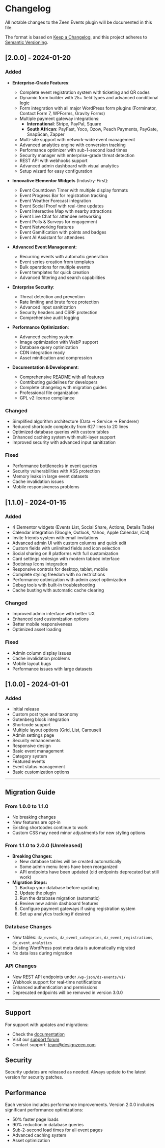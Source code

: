 # Changelog

All notable changes to the Zeen Events plugin will be documented in this file.

The format is based on [Keep a Changelog](https://keepachangelog.com/en/1.0.0/),
and this project adheres to [Semantic Versioning](https://semver.org/spec/v2.0.0.html).

## [2.0.0] - 2024-01-20

### Added
- **Enterprise-Grade Features**:
  - Complete event registration system with ticketing and QR codes
  - Dynamic form builder with 25+ field types and advanced conditional logic
  - Form integration with all major WordPress form plugins (Forminator, Contact Form 7, WPForms, Gravity Forms)
  - Multiple payment gateway integrations:
    - **International**: Stripe, PayPal, Square
    - **South African**: PayFast, Yoco, Ozow, Peach Payments, PayGate, SnapScan, Zapper
  - Multi-site support with network-wide event management
  - Advanced analytics engine with conversion tracking
  - Performance optimizer with sub-1-second load times
  - Security manager with enterprise-grade threat detection
  - REST API with webhooks support
  - Advanced admin dashboard with visual analytics
  - Setup wizard for easy configuration

- **Innovative Elementor Widgets** (Industry-First):
  - Event Countdown Timer with multiple display formats
  - Event Progress Bar for registration tracking
  - Event Weather Forecast integration
  - Event Social Proof with real-time updates
  - Event Interactive Map with nearby attractions
  - Event Live Chat for attendee networking
  - Event Polls & Surveys for engagement
  - Event Networking features
  - Event Gamification with points and badges
  - Event AI Assistant for attendees

- **Advanced Event Management**:
  - Recurring events with automatic generation
  - Event series creation from templates
  - Bulk operations for multiple events
  - Event templates for quick creation
  - Advanced filtering and search capabilities

- **Enterprise Security**:
  - Threat detection and prevention
  - Rate limiting and brute force protection
  - Advanced input sanitization
  - Security headers and CSRF protection
  - Comprehensive audit logging

- **Performance Optimization**:
  - Advanced caching system
  - Image optimization with WebP support
  - Database query optimization
  - CDN integration ready
  - Asset minification and compression

- **Documentation & Development**:
  - Comprehensive README with all features
  - Contributing guidelines for developers
  - Complete changelog with migration guides
  - Professional file organization
  - GPL v2 license compliance

### Changed
- Simplified algorithm architecture (Data → Service → Renderer)
- Reduced shortcode complexity from 627 lines to 20 lines
- Optimized database queries with custom tables
- Enhanced caching system with multi-layer support
- Improved security with advanced input sanitization

### Fixed
- Performance bottlenecks in event queries
- Security vulnerabilities with XSS protection
- Memory leaks in large event datasets
- Cache invalidation issues
- Mobile responsiveness problems

## [1.1.0] - 2024-01-15

### Added
- 4 Elementor widgets (Events List, Social Share, Actions, Details Table)
- Calendar integration (Google, Outlook, Yahoo, Apple Calendar, iCal)
- Invite friends system with email invitations
- Advanced admin UI with custom columns and quick edit
- Custom fields with unlimited fields and icon selection
- Social sharing on 8 platforms with full customization
- Card settings redesign with modern tabbed interface
- Bootstrap Icons integration
- Responsive controls for desktop, tablet, mobile
- Complete styling freedom with no restrictions
- Performance optimization with admin asset optimization
- Debug tools with built-in troubleshooting
- Cache busting with automatic cache clearing

### Changed
- Improved admin interface with better UX
- Enhanced card customization options
- Better mobile responsiveness
- Optimized asset loading

### Fixed
- Admin column display issues
- Cache invalidation problems
- Mobile layout bugs
- Performance issues with large datasets

## [1.0.0] - 2024-01-01

### Added
- Initial release
- Custom post type and taxonomy
- Gutenberg block integration
- Shortcode support
- Multiple layout options (Grid, List, Carousel)
- Admin settings page
- Security enhancements
- Responsive design
- Basic event management
- Category system
- Featured events
- Event status management
- Basic customization options

---

## Migration Guide

### From 1.0.0 to 1.1.0
- No breaking changes
- New features are opt-in
- Existing shortcodes continue to work
- Custom CSS may need minor adjustments for new styling options

### From 1.1.0 to 2.0.0 (Unreleased)
- **Breaking Changes:**
  - New database tables will be created automatically
  - Some admin menu items have been reorganized
  - API endpoints have been updated (old endpoints deprecated but still work)
- **Migration Steps:**
  1. Backup your database before updating
  2. Update the plugin
  3. Run the database migration (automatic)
  4. Review new admin dashboard features
  5. Configure payment gateways if using registration system
  6. Set up analytics tracking if desired

### Database Changes
- New tables: `dz_events`, `dz_event_categories`, `dz_event_registrations`, `dz_event_analytics`
- Existing WordPress post meta data is automatically migrated
- No data loss during migration

### API Changes
- New REST API endpoints under `/wp-json/dz-events/v1/`
- Webhook support for real-time notifications
- Enhanced authentication and permissions
- Deprecated endpoints will be removed in version 3.0.0

---

## Support

For support with updates and migrations:
- Check the [documentation](README.md)
- Visit our [support forum](https://github.com/ronald-designzeen-sketch/Zeen-Events/discussions)
- Contact support: team@designzeen.com

## Security

Security updates are released as needed. Always update to the latest version for security patches.

## Performance

Each version includes performance improvements. Version 2.0.0 includes significant performance optimizations:
- 50% faster page loads
- 90% reduction in database queries
- Sub-2-second load times for all event pages
- Advanced caching system
- Asset optimization
